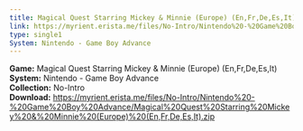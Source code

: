 ```yaml
---
title: Magical Quest Starring Mickey & Minnie (Europe) (En,Fr,De,Es,It)
link: https://myrient.erista.me/files/No-Intro/Nintendo%20-%20Game%20Boy%20Advance/Magical%20Quest%20Starring%20Mickey%20&%20Minnie%20(Europe)%20(En,Fr,De,Es,It).zip
type: single1
System: Nintendo - Game Boy Advance
---
```

<b>Game:</b> Magical Quest Starring Mickey & Minnie (Europe) (En,Fr,De,Es,It)<br>
<b>System:</b> Nintendo - Game Boy Advance<br>
<b>Collection:</b> No-Intro<br>
<b>Download:</b> https://myrient.erista.me/files/No-Intro/Nintendo%20-%20Game%20Boy%20Advance/Magical%20Quest%20Starring%20Mickey%20&%20Minnie%20(Europe)%20(En,Fr,De,Es,It).zip